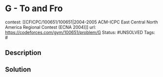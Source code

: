 # G - To and Fro

contest: [[CFICPC/100651/100651|2004-2005 ACM-ICPC East Central North America Regional Contest (ECNA 2004)]]
url: https://codeforces.com/gym/100651/problem/G
Status: #UNSOLVED
Tags: #

## Description

## Solution

